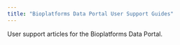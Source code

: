 ```yaml
---
title: "Bioplatforms Data Portal User Support Guides"
---
```


User support articles for the Bioplatforms Data Portal.

